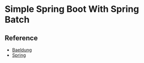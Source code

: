 # Simple Spring Boot With Spring Batch

## Reference
- [Baeldung](https://www.baeldung.com/spring-boot-spring-batch)
- [Spring](https://spring.io/projects)